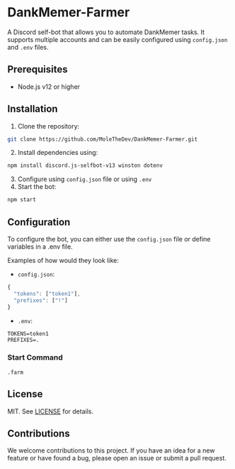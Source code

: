 # DankMemer-Farmer

A Discord self-bot that allows you to automate DankMemer tasks. It supports multiple accounts and can be easily configured using `config.json` and `.env` files.

## Prerequisites

- Node.js v12 or higher

## Installation

1. Clone the repository:<br>
```sh
git clone https://github.com/MoleTheDev/DankMemer-Farmer.git
```
2. Install dependencies using:<br>
```sh
npm install discord.js-selfbot-v13 winston dotenv
```
3. Configure using `config.json` file or using `.env`
4. Start the bot:<br>
```sh
npm start
```

## Configuration
To configure the bot, you can either use the ```config.json``` file or define variables in a .env file.

Examples of how would they look like:
- `config.json`:
```js
{
  "tokens": ["token1"],
  "prefixes": ["!"]
}
```
- `.env`:
```
TOKENS=token1
PREFIXES=.
```
### Start Command
```
.farm
```

## License

MIT. See [LICENSE](LICENSE) for details.

## Contributions

We welcome contributions to this project. If you have an idea for a new feature or have found a bug, please open an issue or submit a pull request.
